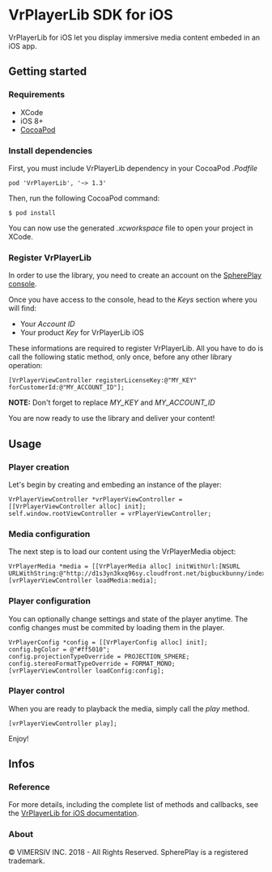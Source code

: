 VrPlayerLib SDK for iOS
=================================

VrPlayerLib for iOS let you display immersive media content embeded in an iOS app.

Getting started
----------------------------------------

### Requirements

* XCode
* iOS 8+
* [CocoaPod](https://cocoapods.org/#install)


### Install dependencies

First, you must include VrPlayerLib dependency in your CocoaPod *.Podfile*

```
pod 'VrPlayerLib', '~> 1.3'
```

Then, run the following CocoaPod command:

```
$ pod install
```

You can now use the generated *.xcworkspace* file to open your project in XCode.


### Register VrPlayerLib

In order to use the library, you need to create an account on the [SpherePlay console](http://console.sphereplay.com/register).

Once you have access to the console, head to the *Keys* section where you will find:

- Your *Account ID*
- Your product *Key* for VrPlayerLib iOS

These informations are required to register VrPlayerLib. All you have to do is call the following static method, only once, before any other library operation:

```
[VrPlayerViewController registerLicenseKey:@"MY_KEY" forCustomerId:@"MY_ACCOUNT_ID"];
```
**NOTE:** Don't forget to replace *MY_KEY* and *MY_ACCOUNT_ID* 

You are now ready to use the library and deliver your content!

Usage
----------------------------------------

### Player creation

Let's begin by creating and embeding an instance of the player:

```
VrPlayerViewController *vrPlayerViewController = [[VrPlayerViewController alloc] init];
self.window.rootViewController = vrPlayerViewController;
```

### Media configuration

The next step is to load our content using the VrPlayerMedia object:

```
VrPlayerMedia *media = [[VrPlayerMedia alloc] initWithUrl:[NSURL URLWithString:@"http://d1s3yn3kxq96sy.cloudfront.net/bigbuckbunny/index.m3u8"]];
[vrPlayerViewController loadMedia:media];
```

### Player configuration

You can optionally change settings and state of the player anytime. The config changes must be commited by loading them in the player.

```
VrPlayerConfig *config = [[VrPlayerConfig alloc] init];
config.bgColor = @"#ff5010";
config.projectionTypeOverride = PROJECTION_SPHERE;
config.stereoFormatTypeOverride = FORMAT_MONO;
[vrPlayerViewController loadConfig:config];
```

### Player control

When you are ready to playback the media, simply call the *play* method.

```
[vrPlayerViewController play];
```

Enjoy!


Infos
----------------------------------------

### Reference

For more details, including the complete list of methods and callbacks, see the [VrPlayerLib for iOS documentation](https://docs.sphereplay.com/vrplayerlib-ios/index.html).

### About

© VIMERSIV INC. 2018 - All Rights Reserved. SpherePlay is a registered trademark.